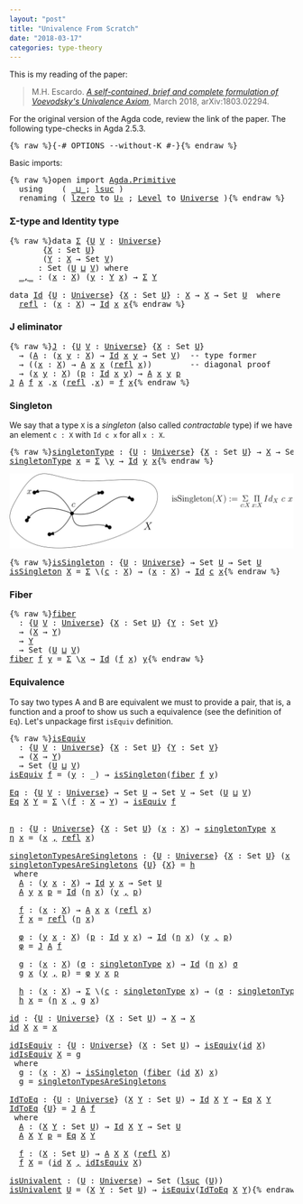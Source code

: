 ```yaml
---
layout: "post"
title: "Univalence From Scratch"
date: "2018-03-17"
categories: type-theory
---
```


This is my reading of the paper:

> M.H. Escardo. [*A self-contained, brief and complete formulation of Voevodsky's
Univalence Axiom*](https://arxiv.org/abs/1803.02294), March 2018, arXiv:1803.02294.

For the original version of the Agda code, review the link of the paper.
The following type-checks in Agda 2.5.3.

<pre class="Agda">{% raw %}<a id="430" class="Symbol">{-#</a> <a id="434" class="Keyword">OPTIONS</a> <a id="442" class="Option">--without-K</a> <a id="454" class="Symbol">#-}</a>{% endraw %}</pre>

Basic imports:

<pre class="Agda">{% raw %}<a id="499" class="Keyword">open</a> <a id="504" class="Keyword">import</a> <a id="511" href="Agda.Primitive.html" class="Module">Agda.Primitive</a>
  <a id="528" class="Keyword">using</a>    <a id="537" class="Symbol">(</a> <a id="539" href="Agda.Primitive.html#_%E2%8A%94_" class="Primitive Operator">_⊔_</a><a id="542" class="Symbol">;</a> <a id="544" href="Agda.Primitive.html#lsuc" class="Primitive">lsuc</a> <a id="549" class="Symbol">)</a>
  <a id="553" class="Keyword">renaming</a> <a id="562" class="Symbol">(</a> <a id="564" href="Agda.Primitive.html#lzero" class="Primitive">lzero</a> <a id="570" class="Symbol">to</a> <a id="573" href="Agda.Primitive.html#lzero" class="Primitive">U₀</a> <a id="576" class="Symbol">;</a> <a id="578" href="Agda.Primitive.html#Level" class="Postulate">Level</a> <a id="584" class="Symbol">to</a> <a id="587" href="Agda.Primitive.html#Level" class="Postulate">Universe</a> <a id="596" class="Symbol">)</a>{% endraw %}</pre>

### Σ-type and Identity type

<pre class="Agda">{% raw %}<a id="653" class="Keyword">data</a> <a id="Σ" href="{% endraw %}{% link _posts/2018-03-17-univalence-from-scratch.md %}{% raw %}#%CE%A3" class="Datatype">Σ</a> <a id="660" class="Symbol">{</a><a id="661" href="{% endraw %}{% link _posts/2018-03-17-univalence-from-scratch.md %}{% raw %}#661" class="Bound">U</a> <a id="663" href="{% endraw %}{% link _posts/2018-03-17-univalence-from-scratch.md %}{% raw %}#663" class="Bound">V</a> <a id="665" class="Symbol">:</a> <a id="667" href="Agda.Primitive.html#Universe" class="Postulate">Universe</a><a id="675" class="Symbol">}</a>
       <a id="684" class="Symbol">{</a><a id="685" href="{% endraw %}{% link _posts/2018-03-17-univalence-from-scratch.md %}{% raw %}#685" class="Bound">X</a> <a id="687" class="Symbol">:</a> <a id="689" class="PrimitiveType">Set</a> <a id="693" href="{% endraw %}{% link _posts/2018-03-17-univalence-from-scratch.md %}{% raw %}#661" class="Bound">U</a><a id="694" class="Symbol">}</a>
       <a id="703" class="Symbol">(</a><a id="704" href="{% endraw %}{% link _posts/2018-03-17-univalence-from-scratch.md %}{% raw %}#704" class="Bound">Y</a> <a id="706" class="Symbol">:</a> <a id="708" href="{% endraw %}{% link _posts/2018-03-17-univalence-from-scratch.md %}{% raw %}#685" class="Bound">X</a> <a id="710" class="Symbol">→</a> <a id="712" class="PrimitiveType">Set</a> <a id="716" href="{% endraw %}{% link _posts/2018-03-17-univalence-from-scratch.md %}{% raw %}#663" class="Bound">V</a><a id="717" class="Symbol">)</a>
      <a id="725" class="Symbol">:</a> <a id="727" class="PrimitiveType">Set</a> <a id="731" class="Symbol">(</a><a id="732" href="{% endraw %}{% link _posts/2018-03-17-univalence-from-scratch.md %}{% raw %}#661" class="Bound">U</a> <a id="734" href="Agda.Primitive.html#_%E2%8A%94_" class="Primitive Operator">⊔</a> <a id="736" href="{% endraw %}{% link _posts/2018-03-17-univalence-from-scratch.md %}{% raw %}#663" class="Bound">V</a><a id="737" class="Symbol">)</a> <a id="739" class="Keyword">where</a>
  <a id="Σ._,_" href="{% endraw %}{% link _posts/2018-03-17-univalence-from-scratch.md %}{% raw %}#%CE%A3._%2C_" class="InductiveConstructor Operator">_,_</a> <a id="751" class="Symbol">:</a> <a id="753" class="Symbol">(</a><a id="754" href="{% endraw %}{% link _posts/2018-03-17-univalence-from-scratch.md %}{% raw %}#754" class="Bound">x</a> <a id="756" class="Symbol">:</a> <a id="758" href="{% endraw %}{% link _posts/2018-03-17-univalence-from-scratch.md %}{% raw %}#685" class="Bound">X</a><a id="759" class="Symbol">)</a> <a id="761" class="Symbol">(</a><a id="762" href="{% endraw %}{% link _posts/2018-03-17-univalence-from-scratch.md %}{% raw %}#762" class="Bound">y</a> <a id="764" class="Symbol">:</a> <a id="766" href="{% endraw %}{% link _posts/2018-03-17-univalence-from-scratch.md %}{% raw %}#704" class="Bound">Y</a> <a id="768" href="{% endraw %}{% link _posts/2018-03-17-univalence-from-scratch.md %}{% raw %}#754" class="Bound">x</a><a id="769" class="Symbol">)</a> <a id="771" class="Symbol">→</a> <a id="773" href="{% endraw %}{% link _posts/2018-03-17-univalence-from-scratch.md %}{% raw %}#%CE%A3" class="Datatype">Σ</a> <a id="775" href="{% endraw %}{% link _posts/2018-03-17-univalence-from-scratch.md %}{% raw %}#704" class="Bound">Y</a>

<a id="778" class="Keyword">data</a> <a id="Id" href="{% endraw %}{% link _posts/2018-03-17-univalence-from-scratch.md %}{% raw %}#Id" class="Datatype">Id</a> <a id="786" class="Symbol">{</a><a id="787" href="{% endraw %}{% link _posts/2018-03-17-univalence-from-scratch.md %}{% raw %}#787" class="Bound">U</a> <a id="789" class="Symbol">:</a> <a id="791" href="Agda.Primitive.html#Universe" class="Postulate">Universe</a><a id="799" class="Symbol">}</a> <a id="801" class="Symbol">{</a><a id="802" href="{% endraw %}{% link _posts/2018-03-17-univalence-from-scratch.md %}{% raw %}#802" class="Bound">X</a> <a id="804" class="Symbol">:</a> <a id="806" class="PrimitiveType">Set</a> <a id="810" href="{% endraw %}{% link _posts/2018-03-17-univalence-from-scratch.md %}{% raw %}#787" class="Bound">U</a><a id="811" class="Symbol">}</a> <a id="813" class="Symbol">:</a> <a id="815" href="{% endraw %}{% link _posts/2018-03-17-univalence-from-scratch.md %}{% raw %}#802" class="Bound">X</a> <a id="817" class="Symbol">→</a> <a id="819" href="{% endraw %}{% link _posts/2018-03-17-univalence-from-scratch.md %}{% raw %}#802" class="Bound">X</a> <a id="821" class="Symbol">→</a> <a id="823" class="PrimitiveType">Set</a> <a id="827" href="{% endraw %}{% link _posts/2018-03-17-univalence-from-scratch.md %}{% raw %}#787" class="Bound">U</a>  <a id="830" class="Keyword">where</a>
  <a id="Id.refl" href="{% endraw %}{% link _posts/2018-03-17-univalence-from-scratch.md %}{% raw %}#Id.refl" class="InductiveConstructor">refl</a> <a id="843" class="Symbol">:</a> <a id="845" class="Symbol">(</a><a id="846" href="{% endraw %}{% link _posts/2018-03-17-univalence-from-scratch.md %}{% raw %}#846" class="Bound">x</a> <a id="848" class="Symbol">:</a> <a id="850" href="{% endraw %}{% link _posts/2018-03-17-univalence-from-scratch.md %}{% raw %}#802" class="Bound">X</a><a id="851" class="Symbol">)</a> <a id="853" class="Symbol">→</a> <a id="855" href="{% endraw %}{% link _posts/2018-03-17-univalence-from-scratch.md %}{% raw %}#Id" class="Datatype">Id</a> <a id="858" href="{% endraw %}{% link _posts/2018-03-17-univalence-from-scratch.md %}{% raw %}#846" class="Bound">x</a> <a id="860" href="{% endraw %}{% link _posts/2018-03-17-univalence-from-scratch.md %}{% raw %}#846" class="Bound">x</a>{% endraw %}</pre>

### J eliminator

<pre class="Agda">{% raw %}<a id="J" href="{% endraw %}{% link _posts/2018-03-17-univalence-from-scratch.md %}{% raw %}#J" class="Function">J</a> <a id="907" class="Symbol">:</a> <a id="909" class="Symbol">{</a><a id="910" href="{% endraw %}{% link _posts/2018-03-17-univalence-from-scratch.md %}{% raw %}#910" class="Bound">U</a> <a id="912" href="{% endraw %}{% link _posts/2018-03-17-univalence-from-scratch.md %}{% raw %}#912" class="Bound">V</a> <a id="914" class="Symbol">:</a> <a id="916" href="Agda.Primitive.html#Universe" class="Postulate">Universe</a><a id="924" class="Symbol">}</a> <a id="926" class="Symbol">{</a><a id="927" href="{% endraw %}{% link _posts/2018-03-17-univalence-from-scratch.md %}{% raw %}#927" class="Bound">X</a> <a id="929" class="Symbol">:</a> <a id="931" class="PrimitiveType">Set</a> <a id="935" href="{% endraw %}{% link _posts/2018-03-17-univalence-from-scratch.md %}{% raw %}#910" class="Bound">U</a><a id="936" class="Symbol">}</a>
  <a id="940" class="Symbol">→</a> <a id="942" class="Symbol">(</a><a id="943" href="{% endraw %}{% link _posts/2018-03-17-univalence-from-scratch.md %}{% raw %}#943" class="Bound">A</a> <a id="945" class="Symbol">:</a> <a id="947" class="Symbol">(</a><a id="948" href="{% endraw %}{% link _posts/2018-03-17-univalence-from-scratch.md %}{% raw %}#948" class="Bound">x</a> <a id="950" href="{% endraw %}{% link _posts/2018-03-17-univalence-from-scratch.md %}{% raw %}#950" class="Bound">y</a> <a id="952" class="Symbol">:</a> <a id="954" href="{% endraw %}{% link _posts/2018-03-17-univalence-from-scratch.md %}{% raw %}#927" class="Bound">X</a><a id="955" class="Symbol">)</a> <a id="957" class="Symbol">→</a> <a id="959" href="{% endraw %}{% link _posts/2018-03-17-univalence-from-scratch.md %}{% raw %}#Id" class="Datatype">Id</a> <a id="962" href="{% endraw %}{% link _posts/2018-03-17-univalence-from-scratch.md %}{% raw %}#948" class="Bound">x</a> <a id="964" href="{% endraw %}{% link _posts/2018-03-17-univalence-from-scratch.md %}{% raw %}#950" class="Bound">y</a> <a id="966" class="Symbol">→</a> <a id="968" class="PrimitiveType">Set</a> <a id="972" href="{% endraw %}{% link _posts/2018-03-17-univalence-from-scratch.md %}{% raw %}#912" class="Bound">V</a><a id="973" class="Symbol">)</a>  <a id="976" class="Comment">-- type former</a>
  <a id="993" class="Symbol">→</a> <a id="995" class="Symbol">((</a><a id="997" href="{% endraw %}{% link _posts/2018-03-17-univalence-from-scratch.md %}{% raw %}#997" class="Bound">x</a> <a id="999" class="Symbol">:</a> <a id="1001" href="{% endraw %}{% link _posts/2018-03-17-univalence-from-scratch.md %}{% raw %}#927" class="Bound">X</a><a id="1002" class="Symbol">)</a> <a id="1004" class="Symbol">→</a> <a id="1006" href="{% endraw %}{% link _posts/2018-03-17-univalence-from-scratch.md %}{% raw %}#943" class="Bound">A</a> <a id="1008" href="{% endraw %}{% link _posts/2018-03-17-univalence-from-scratch.md %}{% raw %}#997" class="Bound">x</a> <a id="1010" href="{% endraw %}{% link _posts/2018-03-17-univalence-from-scratch.md %}{% raw %}#997" class="Bound">x</a> <a id="1012" class="Symbol">(</a><a id="1013" href="{% endraw %}{% link _posts/2018-03-17-univalence-from-scratch.md %}{% raw %}#Id.refl" class="InductiveConstructor">refl</a> <a id="1018" href="{% endraw %}{% link _posts/2018-03-17-univalence-from-scratch.md %}{% raw %}#997" class="Bound">x</a><a id="1019" class="Symbol">))</a>        <a id="1029" class="Comment">-- diagonal proof</a>
  <a id="1049" class="Symbol">→</a> <a id="1051" class="Symbol">(</a><a id="1052" href="{% endraw %}{% link _posts/2018-03-17-univalence-from-scratch.md %}{% raw %}#1052" class="Bound">x</a> <a id="1054" href="{% endraw %}{% link _posts/2018-03-17-univalence-from-scratch.md %}{% raw %}#1054" class="Bound">y</a> <a id="1056" class="Symbol">:</a> <a id="1058" href="{% endraw %}{% link _posts/2018-03-17-univalence-from-scratch.md %}{% raw %}#927" class="Bound">X</a><a id="1059" class="Symbol">)</a> <a id="1061" class="Symbol">(</a><a id="1062" href="{% endraw %}{% link _posts/2018-03-17-univalence-from-scratch.md %}{% raw %}#1062" class="Bound">p</a> <a id="1064" class="Symbol">:</a> <a id="1066" href="{% endraw %}{% link _posts/2018-03-17-univalence-from-scratch.md %}{% raw %}#Id" class="Datatype">Id</a> <a id="1069" href="{% endraw %}{% link _posts/2018-03-17-univalence-from-scratch.md %}{% raw %}#1052" class="Bound">x</a> <a id="1071" href="{% endraw %}{% link _posts/2018-03-17-univalence-from-scratch.md %}{% raw %}#1054" class="Bound">y</a><a id="1072" class="Symbol">)</a> <a id="1074" class="Symbol">→</a> <a id="1076" href="{% endraw %}{% link _posts/2018-03-17-univalence-from-scratch.md %}{% raw %}#943" class="Bound">A</a> <a id="1078" href="{% endraw %}{% link _posts/2018-03-17-univalence-from-scratch.md %}{% raw %}#1052" class="Bound">x</a> <a id="1080" href="{% endraw %}{% link _posts/2018-03-17-univalence-from-scratch.md %}{% raw %}#1054" class="Bound">y</a> <a id="1082" href="{% endraw %}{% link _posts/2018-03-17-univalence-from-scratch.md %}{% raw %}#1062" class="Bound">p</a>
<a id="1084" href="{% endraw %}{% link _posts/2018-03-17-univalence-from-scratch.md %}{% raw %}#J" class="Function">J</a> <a id="1086" href="{% endraw %}{% link _posts/2018-03-17-univalence-from-scratch.md %}{% raw %}#1086" class="Bound">A</a> <a id="1088" href="{% endraw %}{% link _posts/2018-03-17-univalence-from-scratch.md %}{% raw %}#1088" class="Bound">f</a> <a id="1090" href="{% endraw %}{% link _posts/2018-03-17-univalence-from-scratch.md %}{% raw %}#1090" class="Bound">x</a> <a id="1092" class="DottedPattern Symbol">.</a><a id="1093" href="{% endraw %}{% link _posts/2018-03-17-univalence-from-scratch.md %}{% raw %}#1090" class="DottedPattern Bound">x</a> <a id="1095" class="Symbol">(</a><a id="1096" href="{% endraw %}{% link _posts/2018-03-17-univalence-from-scratch.md %}{% raw %}#Id.refl" class="InductiveConstructor">refl</a> <a id="1101" class="DottedPattern Symbol">.</a><a id="1102" href="{% endraw %}{% link _posts/2018-03-17-univalence-from-scratch.md %}{% raw %}#1090" class="DottedPattern Bound">x</a><a id="1103" class="Symbol">)</a> <a id="1105" class="Symbol">=</a> <a id="1107" href="{% endraw %}{% link _posts/2018-03-17-univalence-from-scratch.md %}{% raw %}#1088" class="Bound">f</a> <a id="1109" href="{% endraw %}{% link _posts/2018-03-17-univalence-from-scratch.md %}{% raw %}#1090" class="Bound">x</a>{% endraw %}</pre>

### Singleton

We say that a type `X` is a *singleton* (also called *contractable* type)
if we have an element `c : X` with `Id c x` for all `x : X`.

<pre class="Agda">{% raw %}<a id="singletonType" href="{% endraw %}{% link _posts/2018-03-17-univalence-from-scratch.md %}{% raw %}#singletonType" class="Function">singletonType</a> <a id="1301" class="Symbol">:</a> <a id="1303" class="Symbol">{</a><a id="1304" href="{% endraw %}{% link _posts/2018-03-17-univalence-from-scratch.md %}{% raw %}#1304" class="Bound">U</a> <a id="1306" class="Symbol">:</a> <a id="1308" href="Agda.Primitive.html#Universe" class="Postulate">Universe</a><a id="1316" class="Symbol">}</a> <a id="1318" class="Symbol">{</a><a id="1319" href="{% endraw %}{% link _posts/2018-03-17-univalence-from-scratch.md %}{% raw %}#1319" class="Bound">X</a> <a id="1321" class="Symbol">:</a> <a id="1323" class="PrimitiveType">Set</a> <a id="1327" href="{% endraw %}{% link _posts/2018-03-17-univalence-from-scratch.md %}{% raw %}#1304" class="Bound">U</a><a id="1328" class="Symbol">}</a> <a id="1330" class="Symbol">→</a> <a id="1332" href="{% endraw %}{% link _posts/2018-03-17-univalence-from-scratch.md %}{% raw %}#1319" class="Bound">X</a> <a id="1334" class="Symbol">→</a> <a id="1336" class="PrimitiveType">Set</a> <a id="1340" href="{% endraw %}{% link _posts/2018-03-17-univalence-from-scratch.md %}{% raw %}#1304" class="Bound">U</a>
<a id="1342" href="{% endraw %}{% link _posts/2018-03-17-univalence-from-scratch.md %}{% raw %}#singletonType" class="Function">singletonType</a> <a id="1356" href="{% endraw %}{% link _posts/2018-03-17-univalence-from-scratch.md %}{% raw %}#1356" class="Bound">x</a> <a id="1358" class="Symbol">=</a> <a id="1360" href="{% endraw %}{% link _posts/2018-03-17-univalence-from-scratch.md %}{% raw %}#%CE%A3" class="Datatype">Σ</a> <a id="1362" class="Symbol">\</a><a id="1363" href="{% endraw %}{% link _posts/2018-03-17-univalence-from-scratch.md %}{% raw %}#1363" class="Bound">y</a> <a id="1365" class="Symbol">→</a> <a id="1367" href="{% endraw %}{% link _posts/2018-03-17-univalence-from-scratch.md %}{% raw %}#Id" class="Datatype">Id</a> <a id="1370" href="{% endraw %}{% link _posts/2018-03-17-univalence-from-scratch.md %}{% raw %}#1363" class="Bound">y</a> <a id="1372" href="{% endraw %}{% link _posts/2018-03-17-univalence-from-scratch.md %}{% raw %}#1356" class="Bound">x</a>{% endraw %}</pre>

![path](/assets/images/issinglenton.png)

<pre class="Agda">{% raw %}<a id="isSingleton" href="{% endraw %}{% link _posts/2018-03-17-univalence-from-scratch.md %}{% raw %}#isSingleton" class="Function">isSingleton</a> <a id="1453" class="Symbol">:</a> <a id="1455" class="Symbol">{</a><a id="1456" href="{% endraw %}{% link _posts/2018-03-17-univalence-from-scratch.md %}{% raw %}#1456" class="Bound">U</a> <a id="1458" class="Symbol">:</a> <a id="1460" href="Agda.Primitive.html#Universe" class="Postulate">Universe</a><a id="1468" class="Symbol">}</a> <a id="1470" class="Symbol">→</a> <a id="1472" class="PrimitiveType">Set</a> <a id="1476" href="{% endraw %}{% link _posts/2018-03-17-univalence-from-scratch.md %}{% raw %}#1456" class="Bound">U</a> <a id="1478" class="Symbol">→</a> <a id="1480" class="PrimitiveType">Set</a> <a id="1484" href="{% endraw %}{% link _posts/2018-03-17-univalence-from-scratch.md %}{% raw %}#1456" class="Bound">U</a>
<a id="1486" href="{% endraw %}{% link _posts/2018-03-17-univalence-from-scratch.md %}{% raw %}#isSingleton" class="Function">isSingleton</a> <a id="1498" href="{% endraw %}{% link _posts/2018-03-17-univalence-from-scratch.md %}{% raw %}#1498" class="Bound">X</a> <a id="1500" class="Symbol">=</a> <a id="1502" href="{% endraw %}{% link _posts/2018-03-17-univalence-from-scratch.md %}{% raw %}#%CE%A3" class="Datatype">Σ</a> <a id="1504" class="Symbol">\(</a><a id="1506" href="{% endraw %}{% link _posts/2018-03-17-univalence-from-scratch.md %}{% raw %}#1506" class="Bound">c</a> <a id="1508" class="Symbol">:</a> <a id="1510" href="{% endraw %}{% link _posts/2018-03-17-univalence-from-scratch.md %}{% raw %}#1498" class="Bound">X</a><a id="1511" class="Symbol">)</a> <a id="1513" class="Symbol">→</a> <a id="1515" class="Symbol">(</a><a id="1516" href="{% endraw %}{% link _posts/2018-03-17-univalence-from-scratch.md %}{% raw %}#1516" class="Bound">x</a> <a id="1518" class="Symbol">:</a> <a id="1520" href="{% endraw %}{% link _posts/2018-03-17-univalence-from-scratch.md %}{% raw %}#1498" class="Bound">X</a><a id="1521" class="Symbol">)</a> <a id="1523" class="Symbol">→</a> <a id="1525" href="{% endraw %}{% link _posts/2018-03-17-univalence-from-scratch.md %}{% raw %}#Id" class="Datatype">Id</a> <a id="1528" href="{% endraw %}{% link _posts/2018-03-17-univalence-from-scratch.md %}{% raw %}#1506" class="Bound">c</a> <a id="1530" href="{% endraw %}{% link _posts/2018-03-17-univalence-from-scratch.md %}{% raw %}#1516" class="Bound">x</a>{% endraw %}</pre>

### Fiber

<pre class="Agda">{% raw %}<a id="fiber" href="{% endraw %}{% link _posts/2018-03-17-univalence-from-scratch.md %}{% raw %}#fiber" class="Function">fiber</a>
  <a id="1576" class="Symbol">:</a> <a id="1578" class="Symbol">{</a><a id="1579" href="{% endraw %}{% link _posts/2018-03-17-univalence-from-scratch.md %}{% raw %}#1579" class="Bound">U</a> <a id="1581" href="{% endraw %}{% link _posts/2018-03-17-univalence-from-scratch.md %}{% raw %}#1581" class="Bound">V</a> <a id="1583" class="Symbol">:</a> <a id="1585" href="Agda.Primitive.html#Universe" class="Postulate">Universe</a><a id="1593" class="Symbol">}</a> <a id="1595" class="Symbol">{</a><a id="1596" href="{% endraw %}{% link _posts/2018-03-17-univalence-from-scratch.md %}{% raw %}#1596" class="Bound">X</a> <a id="1598" class="Symbol">:</a> <a id="1600" class="PrimitiveType">Set</a> <a id="1604" href="{% endraw %}{% link _posts/2018-03-17-univalence-from-scratch.md %}{% raw %}#1579" class="Bound">U</a><a id="1605" class="Symbol">}</a> <a id="1607" class="Symbol">{</a><a id="1608" href="{% endraw %}{% link _posts/2018-03-17-univalence-from-scratch.md %}{% raw %}#1608" class="Bound">Y</a> <a id="1610" class="Symbol">:</a> <a id="1612" class="PrimitiveType">Set</a> <a id="1616" href="{% endraw %}{% link _posts/2018-03-17-univalence-from-scratch.md %}{% raw %}#1581" class="Bound">V</a><a id="1617" class="Symbol">}</a>
  <a id="1621" class="Symbol">→</a> <a id="1623" class="Symbol">(</a><a id="1624" href="{% endraw %}{% link _posts/2018-03-17-univalence-from-scratch.md %}{% raw %}#1596" class="Bound">X</a> <a id="1626" class="Symbol">→</a> <a id="1628" href="{% endraw %}{% link _posts/2018-03-17-univalence-from-scratch.md %}{% raw %}#1608" class="Bound">Y</a><a id="1629" class="Symbol">)</a>
  <a id="1633" class="Symbol">→</a> <a id="1635" href="{% endraw %}{% link _posts/2018-03-17-univalence-from-scratch.md %}{% raw %}#1608" class="Bound">Y</a>
  <a id="1639" class="Symbol">→</a> <a id="1641" class="PrimitiveType">Set</a> <a id="1645" class="Symbol">(</a><a id="1646" href="{% endraw %}{% link _posts/2018-03-17-univalence-from-scratch.md %}{% raw %}#1579" class="Bound">U</a> <a id="1648" href="Agda.Primitive.html#_%E2%8A%94_" class="Primitive Operator">⊔</a> <a id="1650" href="{% endraw %}{% link _posts/2018-03-17-univalence-from-scratch.md %}{% raw %}#1581" class="Bound">V</a><a id="1651" class="Symbol">)</a>
<a id="1653" href="{% endraw %}{% link _posts/2018-03-17-univalence-from-scratch.md %}{% raw %}#fiber" class="Function">fiber</a> <a id="1659" href="{% endraw %}{% link _posts/2018-03-17-univalence-from-scratch.md %}{% raw %}#1659" class="Bound">f</a> <a id="1661" href="{% endraw %}{% link _posts/2018-03-17-univalence-from-scratch.md %}{% raw %}#1661" class="Bound">y</a> <a id="1663" class="Symbol">=</a> <a id="1665" href="{% endraw %}{% link _posts/2018-03-17-univalence-from-scratch.md %}{% raw %}#%CE%A3" class="Datatype">Σ</a> <a id="1667" class="Symbol">\</a><a id="1668" href="{% endraw %}{% link _posts/2018-03-17-univalence-from-scratch.md %}{% raw %}#1668" class="Bound">x</a> <a id="1670" class="Symbol">→</a> <a id="1672" href="{% endraw %}{% link _posts/2018-03-17-univalence-from-scratch.md %}{% raw %}#Id" class="Datatype">Id</a> <a id="1675" class="Symbol">(</a><a id="1676" href="{% endraw %}{% link _posts/2018-03-17-univalence-from-scratch.md %}{% raw %}#1659" class="Bound">f</a> <a id="1678" href="{% endraw %}{% link _posts/2018-03-17-univalence-from-scratch.md %}{% raw %}#1668" class="Bound">x</a><a id="1679" class="Symbol">)</a> <a id="1681" href="{% endraw %}{% link _posts/2018-03-17-univalence-from-scratch.md %}{% raw %}#1661" class="Bound">y</a>{% endraw %}</pre>

### Equivalence

To say two types A and B are equivalent we must to provide
a pair, that is, a function and a proof to show us
such a equivalence (see the definition of `Eq`).
Let's unpackage first `isEquiv` definition.

<pre class="Agda">{% raw %}<a id="isEquiv" href="{% endraw %}{% link _posts/2018-03-17-univalence-from-scratch.md %}{% raw %}#isEquiv" class="Function">isEquiv</a>
  <a id="1939" class="Symbol">:</a> <a id="1941" class="Symbol">{</a><a id="1942" href="{% endraw %}{% link _posts/2018-03-17-univalence-from-scratch.md %}{% raw %}#1942" class="Bound">U</a> <a id="1944" href="{% endraw %}{% link _posts/2018-03-17-univalence-from-scratch.md %}{% raw %}#1944" class="Bound">V</a> <a id="1946" class="Symbol">:</a> <a id="1948" href="Agda.Primitive.html#Universe" class="Postulate">Universe</a><a id="1956" class="Symbol">}</a> <a id="1958" class="Symbol">{</a><a id="1959" href="{% endraw %}{% link _posts/2018-03-17-univalence-from-scratch.md %}{% raw %}#1959" class="Bound">X</a> <a id="1961" class="Symbol">:</a> <a id="1963" class="PrimitiveType">Set</a> <a id="1967" href="{% endraw %}{% link _posts/2018-03-17-univalence-from-scratch.md %}{% raw %}#1942" class="Bound">U</a><a id="1968" class="Symbol">}</a> <a id="1970" class="Symbol">{</a><a id="1971" href="{% endraw %}{% link _posts/2018-03-17-univalence-from-scratch.md %}{% raw %}#1971" class="Bound">Y</a> <a id="1973" class="Symbol">:</a> <a id="1975" class="PrimitiveType">Set</a> <a id="1979" href="{% endraw %}{% link _posts/2018-03-17-univalence-from-scratch.md %}{% raw %}#1944" class="Bound">V</a><a id="1980" class="Symbol">}</a>
  <a id="1984" class="Symbol">→</a> <a id="1986" class="Symbol">(</a><a id="1987" href="{% endraw %}{% link _posts/2018-03-17-univalence-from-scratch.md %}{% raw %}#1959" class="Bound">X</a> <a id="1989" class="Symbol">→</a> <a id="1991" href="{% endraw %}{% link _posts/2018-03-17-univalence-from-scratch.md %}{% raw %}#1971" class="Bound">Y</a><a id="1992" class="Symbol">)</a>
  <a id="1996" class="Symbol">→</a> <a id="1998" class="PrimitiveType">Set</a> <a id="2002" class="Symbol">(</a><a id="2003" href="{% endraw %}{% link _posts/2018-03-17-univalence-from-scratch.md %}{% raw %}#1942" class="Bound">U</a> <a id="2005" href="Agda.Primitive.html#_%E2%8A%94_" class="Primitive Operator">⊔</a> <a id="2007" href="{% endraw %}{% link _posts/2018-03-17-univalence-from-scratch.md %}{% raw %}#1944" class="Bound">V</a><a id="2008" class="Symbol">)</a>
<a id="2010" href="{% endraw %}{% link _posts/2018-03-17-univalence-from-scratch.md %}{% raw %}#isEquiv" class="Function">isEquiv</a> <a id="2018" href="{% endraw %}{% link _posts/2018-03-17-univalence-from-scratch.md %}{% raw %}#2018" class="Bound">f</a> <a id="2020" class="Symbol">=</a> <a id="2022" class="Symbol">(</a><a id="2023" href="{% endraw %}{% link _posts/2018-03-17-univalence-from-scratch.md %}{% raw %}#2023" class="Bound">y</a> <a id="2025" class="Symbol">:</a> <a id="2027" class="Symbol">_)</a> <a id="2030" class="Symbol">→</a> <a id="2032" href="{% endraw %}{% link _posts/2018-03-17-univalence-from-scratch.md %}{% raw %}#isSingleton" class="Function">isSingleton</a><a id="2043" class="Symbol">(</a><a id="2044" href="{% endraw %}{% link _posts/2018-03-17-univalence-from-scratch.md %}{% raw %}#fiber" class="Function">fiber</a> <a id="2050" href="{% endraw %}{% link _posts/2018-03-17-univalence-from-scratch.md %}{% raw %}#2018" class="Bound">f</a> <a id="2052" href="{% endraw %}{% link _posts/2018-03-17-univalence-from-scratch.md %}{% raw %}#2023" class="Bound">y</a><a id="2053" class="Symbol">)</a>

<a id="Eq" href="{% endraw %}{% link _posts/2018-03-17-univalence-from-scratch.md %}{% raw %}#Eq" class="Function">Eq</a> <a id="2059" class="Symbol">:</a> <a id="2061" class="Symbol">{</a><a id="2062" href="{% endraw %}{% link _posts/2018-03-17-univalence-from-scratch.md %}{% raw %}#2062" class="Bound">U</a> <a id="2064" href="{% endraw %}{% link _posts/2018-03-17-univalence-from-scratch.md %}{% raw %}#2064" class="Bound">V</a> <a id="2066" class="Symbol">:</a> <a id="2068" href="Agda.Primitive.html#Universe" class="Postulate">Universe</a><a id="2076" class="Symbol">}</a> <a id="2078" class="Symbol">→</a> <a id="2080" class="PrimitiveType">Set</a> <a id="2084" href="{% endraw %}{% link _posts/2018-03-17-univalence-from-scratch.md %}{% raw %}#2062" class="Bound">U</a> <a id="2086" class="Symbol">→</a> <a id="2088" class="PrimitiveType">Set</a> <a id="2092" href="{% endraw %}{% link _posts/2018-03-17-univalence-from-scratch.md %}{% raw %}#2064" class="Bound">V</a> <a id="2094" class="Symbol">→</a> <a id="2096" class="PrimitiveType">Set</a> <a id="2100" class="Symbol">(</a><a id="2101" href="{% endraw %}{% link _posts/2018-03-17-univalence-from-scratch.md %}{% raw %}#2062" class="Bound">U</a> <a id="2103" href="Agda.Primitive.html#_%E2%8A%94_" class="Primitive Operator">⊔</a> <a id="2105" href="{% endraw %}{% link _posts/2018-03-17-univalence-from-scratch.md %}{% raw %}#2064" class="Bound">V</a><a id="2106" class="Symbol">)</a>
<a id="2108" href="{% endraw %}{% link _posts/2018-03-17-univalence-from-scratch.md %}{% raw %}#Eq" class="Function">Eq</a> <a id="2111" href="{% endraw %}{% link _posts/2018-03-17-univalence-from-scratch.md %}{% raw %}#2111" class="Bound">X</a> <a id="2113" href="{% endraw %}{% link _posts/2018-03-17-univalence-from-scratch.md %}{% raw %}#2113" class="Bound">Y</a> <a id="2115" class="Symbol">=</a> <a id="2117" href="{% endraw %}{% link _posts/2018-03-17-univalence-from-scratch.md %}{% raw %}#%CE%A3" class="Datatype">Σ</a> <a id="2119" class="Symbol">\(</a><a id="2121" href="{% endraw %}{% link _posts/2018-03-17-univalence-from-scratch.md %}{% raw %}#2121" class="Bound">f</a> <a id="2123" class="Symbol">:</a> <a id="2125" href="{% endraw %}{% link _posts/2018-03-17-univalence-from-scratch.md %}{% raw %}#2111" class="Bound">X</a> <a id="2127" class="Symbol">→</a> <a id="2129" href="{% endraw %}{% link _posts/2018-03-17-univalence-from-scratch.md %}{% raw %}#2113" class="Bound">Y</a><a id="2130" class="Symbol">)</a> <a id="2132" class="Symbol">→</a> <a id="2134" href="{% endraw %}{% link _posts/2018-03-17-univalence-from-scratch.md %}{% raw %}#isEquiv" class="Function">isEquiv</a> <a id="2142" href="{% endraw %}{% link _posts/2018-03-17-univalence-from-scratch.md %}{% raw %}#2121" class="Bound">f</a>


<a id="η" href="{% endraw %}{% link _posts/2018-03-17-univalence-from-scratch.md %}{% raw %}#%CE%B7" class="Function">η</a> <a id="2148" class="Symbol">:</a> <a id="2150" class="Symbol">{</a><a id="2151" href="{% endraw %}{% link _posts/2018-03-17-univalence-from-scratch.md %}{% raw %}#2151" class="Bound">U</a> <a id="2153" class="Symbol">:</a> <a id="2155" href="Agda.Primitive.html#Universe" class="Postulate">Universe</a><a id="2163" class="Symbol">}</a> <a id="2165" class="Symbol">{</a><a id="2166" href="{% endraw %}{% link _posts/2018-03-17-univalence-from-scratch.md %}{% raw %}#2166" class="Bound">X</a> <a id="2168" class="Symbol">:</a> <a id="2170" class="PrimitiveType">Set</a> <a id="2174" href="{% endraw %}{% link _posts/2018-03-17-univalence-from-scratch.md %}{% raw %}#2151" class="Bound">U</a><a id="2175" class="Symbol">}</a> <a id="2177" class="Symbol">(</a><a id="2178" href="{% endraw %}{% link _posts/2018-03-17-univalence-from-scratch.md %}{% raw %}#2178" class="Bound">x</a> <a id="2180" class="Symbol">:</a> <a id="2182" href="{% endraw %}{% link _posts/2018-03-17-univalence-from-scratch.md %}{% raw %}#2166" class="Bound">X</a><a id="2183" class="Symbol">)</a> <a id="2185" class="Symbol">→</a> <a id="2187" href="{% endraw %}{% link _posts/2018-03-17-univalence-from-scratch.md %}{% raw %}#singletonType" class="Function">singletonType</a> <a id="2201" href="{% endraw %}{% link _posts/2018-03-17-univalence-from-scratch.md %}{% raw %}#2178" class="Bound">x</a>
<a id="2203" href="{% endraw %}{% link _posts/2018-03-17-univalence-from-scratch.md %}{% raw %}#%CE%B7" class="Function">η</a> <a id="2205" href="{% endraw %}{% link _posts/2018-03-17-univalence-from-scratch.md %}{% raw %}#2205" class="Bound">x</a> <a id="2207" class="Symbol">=</a> <a id="2209" class="Symbol">(</a><a id="2210" href="{% endraw %}{% link _posts/2018-03-17-univalence-from-scratch.md %}{% raw %}#2205" class="Bound">x</a> <a id="2212" href="{% endraw %}{% link _posts/2018-03-17-univalence-from-scratch.md %}{% raw %}#%CE%A3._%2C_" class="InductiveConstructor Operator">,</a> <a id="2214" href="{% endraw %}{% link _posts/2018-03-17-univalence-from-scratch.md %}{% raw %}#Id.refl" class="InductiveConstructor">refl</a> <a id="2219" href="{% endraw %}{% link _posts/2018-03-17-univalence-from-scratch.md %}{% raw %}#2205" class="Bound">x</a><a id="2220" class="Symbol">)</a>

<a id="singletonTypesAreSingletons" href="{% endraw %}{% link _posts/2018-03-17-univalence-from-scratch.md %}{% raw %}#singletonTypesAreSingletons" class="Function">singletonTypesAreSingletons</a> <a id="2251" class="Symbol">:</a> <a id="2253" class="Symbol">{</a><a id="2254" href="{% endraw %}{% link _posts/2018-03-17-univalence-from-scratch.md %}{% raw %}#2254" class="Bound">U</a> <a id="2256" class="Symbol">:</a> <a id="2258" href="Agda.Primitive.html#Universe" class="Postulate">Universe</a><a id="2266" class="Symbol">}</a> <a id="2268" class="Symbol">{</a><a id="2269" href="{% endraw %}{% link _posts/2018-03-17-univalence-from-scratch.md %}{% raw %}#2269" class="Bound">X</a> <a id="2271" class="Symbol">:</a> <a id="2273" class="PrimitiveType">Set</a> <a id="2277" href="{% endraw %}{% link _posts/2018-03-17-univalence-from-scratch.md %}{% raw %}#2254" class="Bound">U</a><a id="2278" class="Symbol">}</a> <a id="2280" class="Symbol">(</a><a id="2281" href="{% endraw %}{% link _posts/2018-03-17-univalence-from-scratch.md %}{% raw %}#2281" class="Bound">x</a> <a id="2283" class="Symbol">:</a> <a id="2285" href="{% endraw %}{% link _posts/2018-03-17-univalence-from-scratch.md %}{% raw %}#2269" class="Bound">X</a><a id="2286" class="Symbol">)</a> <a id="2288" class="Symbol">→</a> <a id="2290" href="{% endraw %}{% link _posts/2018-03-17-univalence-from-scratch.md %}{% raw %}#isSingleton" class="Function">isSingleton</a><a id="2301" class="Symbol">(</a><a id="2302" href="{% endraw %}{% link _posts/2018-03-17-univalence-from-scratch.md %}{% raw %}#singletonType" class="Function">singletonType</a> <a id="2316" href="{% endraw %}{% link _posts/2018-03-17-univalence-from-scratch.md %}{% raw %}#2281" class="Bound">x</a><a id="2317" class="Symbol">)</a>
<a id="2319" href="{% endraw %}{% link _posts/2018-03-17-univalence-from-scratch.md %}{% raw %}#singletonTypesAreSingletons" class="Function">singletonTypesAreSingletons</a> <a id="2347" class="Symbol">{</a><a id="2348" href="{% endraw %}{% link _posts/2018-03-17-univalence-from-scratch.md %}{% raw %}#2348" class="Bound">U</a><a id="2349" class="Symbol">}</a> <a id="2351" class="Symbol">{</a><a id="2352" href="{% endraw %}{% link _posts/2018-03-17-univalence-from-scratch.md %}{% raw %}#2352" class="Bound">X</a><a id="2353" class="Symbol">}</a> <a id="2355" class="Symbol">=</a> <a id="2357" href="{% endraw %}{% link _posts/2018-03-17-univalence-from-scratch.md %}{% raw %}#2617" class="Function">h</a>
 <a id="2360" class="Keyword">where</a>
  <a id="2368" href="{% endraw %}{% link _posts/2018-03-17-univalence-from-scratch.md %}{% raw %}#2368" class="Function">A</a> <a id="2370" class="Symbol">:</a> <a id="2372" class="Symbol">(</a><a id="2373" href="{% endraw %}{% link _posts/2018-03-17-univalence-from-scratch.md %}{% raw %}#2373" class="Bound">y</a> <a id="2375" href="{% endraw %}{% link _posts/2018-03-17-univalence-from-scratch.md %}{% raw %}#2375" class="Bound">x</a> <a id="2377" class="Symbol">:</a> <a id="2379" href="{% endraw %}{% link _posts/2018-03-17-univalence-from-scratch.md %}{% raw %}#2352" class="Bound">X</a><a id="2380" class="Symbol">)</a> <a id="2382" class="Symbol">→</a> <a id="2384" href="{% endraw %}{% link _posts/2018-03-17-univalence-from-scratch.md %}{% raw %}#Id" class="Datatype">Id</a> <a id="2387" href="{% endraw %}{% link _posts/2018-03-17-univalence-from-scratch.md %}{% raw %}#2373" class="Bound">y</a> <a id="2389" href="{% endraw %}{% link _posts/2018-03-17-univalence-from-scratch.md %}{% raw %}#2375" class="Bound">x</a> <a id="2391" class="Symbol">→</a> <a id="2393" class="PrimitiveType">Set</a> <a id="2397" href="{% endraw %}{% link _posts/2018-03-17-univalence-from-scratch.md %}{% raw %}#2348" class="Bound">U</a>
  <a id="2401" href="{% endraw %}{% link _posts/2018-03-17-univalence-from-scratch.md %}{% raw %}#2368" class="Function">A</a> <a id="2403" href="{% endraw %}{% link _posts/2018-03-17-univalence-from-scratch.md %}{% raw %}#2403" class="Bound">y</a> <a id="2405" href="{% endraw %}{% link _posts/2018-03-17-univalence-from-scratch.md %}{% raw %}#2405" class="Bound">x</a> <a id="2407" href="{% endraw %}{% link _posts/2018-03-17-univalence-from-scratch.md %}{% raw %}#2407" class="Bound">p</a> <a id="2409" class="Symbol">=</a> <a id="2411" href="{% endraw %}{% link _posts/2018-03-17-univalence-from-scratch.md %}{% raw %}#Id" class="Datatype">Id</a> <a id="2414" class="Symbol">(</a><a id="2415" href="{% endraw %}{% link _posts/2018-03-17-univalence-from-scratch.md %}{% raw %}#%CE%B7" class="Function">η</a> <a id="2417" href="{% endraw %}{% link _posts/2018-03-17-univalence-from-scratch.md %}{% raw %}#2405" class="Bound">x</a><a id="2418" class="Symbol">)</a> <a id="2420" class="Symbol">(</a><a id="2421" href="{% endraw %}{% link _posts/2018-03-17-univalence-from-scratch.md %}{% raw %}#2403" class="Bound">y</a> <a id="2423" href="{% endraw %}{% link _posts/2018-03-17-univalence-from-scratch.md %}{% raw %}#%CE%A3._%2C_" class="InductiveConstructor Operator">,</a> <a id="2425" href="{% endraw %}{% link _posts/2018-03-17-univalence-from-scratch.md %}{% raw %}#2407" class="Bound">p</a><a id="2426" class="Symbol">)</a>

  <a id="2431" href="{% endraw %}{% link _posts/2018-03-17-univalence-from-scratch.md %}{% raw %}#2431" class="Function">f</a> <a id="2433" class="Symbol">:</a> <a id="2435" class="Symbol">(</a><a id="2436" href="{% endraw %}{% link _posts/2018-03-17-univalence-from-scratch.md %}{% raw %}#2436" class="Bound">x</a> <a id="2438" class="Symbol">:</a> <a id="2440" href="{% endraw %}{% link _posts/2018-03-17-univalence-from-scratch.md %}{% raw %}#2352" class="Bound">X</a><a id="2441" class="Symbol">)</a> <a id="2443" class="Symbol">→</a> <a id="2445" href="{% endraw %}{% link _posts/2018-03-17-univalence-from-scratch.md %}{% raw %}#2368" class="Function">A</a> <a id="2447" href="{% endraw %}{% link _posts/2018-03-17-univalence-from-scratch.md %}{% raw %}#2436" class="Bound">x</a> <a id="2449" href="{% endraw %}{% link _posts/2018-03-17-univalence-from-scratch.md %}{% raw %}#2436" class="Bound">x</a> <a id="2451" class="Symbol">(</a><a id="2452" href="{% endraw %}{% link _posts/2018-03-17-univalence-from-scratch.md %}{% raw %}#Id.refl" class="InductiveConstructor">refl</a> <a id="2457" href="{% endraw %}{% link _posts/2018-03-17-univalence-from-scratch.md %}{% raw %}#2436" class="Bound">x</a><a id="2458" class="Symbol">)</a>
  <a id="2462" href="{% endraw %}{% link _posts/2018-03-17-univalence-from-scratch.md %}{% raw %}#2431" class="Function">f</a> <a id="2464" href="{% endraw %}{% link _posts/2018-03-17-univalence-from-scratch.md %}{% raw %}#2464" class="Bound">x</a> <a id="2466" class="Symbol">=</a> <a id="2468" href="{% endraw %}{% link _posts/2018-03-17-univalence-from-scratch.md %}{% raw %}#Id.refl" class="InductiveConstructor">refl</a> <a id="2473" class="Symbol">(</a><a id="2474" href="{% endraw %}{% link _posts/2018-03-17-univalence-from-scratch.md %}{% raw %}#%CE%B7" class="Function">η</a> <a id="2476" href="{% endraw %}{% link _posts/2018-03-17-univalence-from-scratch.md %}{% raw %}#2464" class="Bound">x</a><a id="2477" class="Symbol">)</a>

  <a id="2482" href="{% endraw %}{% link _posts/2018-03-17-univalence-from-scratch.md %}{% raw %}#2482" class="Function">φ</a> <a id="2484" class="Symbol">:</a> <a id="2486" class="Symbol">(</a><a id="2487" href="{% endraw %}{% link _posts/2018-03-17-univalence-from-scratch.md %}{% raw %}#2487" class="Bound">y</a> <a id="2489" href="{% endraw %}{% link _posts/2018-03-17-univalence-from-scratch.md %}{% raw %}#2489" class="Bound">x</a> <a id="2491" class="Symbol">:</a> <a id="2493" href="{% endraw %}{% link _posts/2018-03-17-univalence-from-scratch.md %}{% raw %}#2352" class="Bound">X</a><a id="2494" class="Symbol">)</a> <a id="2496" class="Symbol">(</a><a id="2497" href="{% endraw %}{% link _posts/2018-03-17-univalence-from-scratch.md %}{% raw %}#2497" class="Bound">p</a> <a id="2499" class="Symbol">:</a> <a id="2501" href="{% endraw %}{% link _posts/2018-03-17-univalence-from-scratch.md %}{% raw %}#Id" class="Datatype">Id</a> <a id="2504" href="{% endraw %}{% link _posts/2018-03-17-univalence-from-scratch.md %}{% raw %}#2487" class="Bound">y</a> <a id="2506" href="{% endraw %}{% link _posts/2018-03-17-univalence-from-scratch.md %}{% raw %}#2489" class="Bound">x</a><a id="2507" class="Symbol">)</a> <a id="2509" class="Symbol">→</a> <a id="2511" href="{% endraw %}{% link _posts/2018-03-17-univalence-from-scratch.md %}{% raw %}#Id" class="Datatype">Id</a> <a id="2514" class="Symbol">(</a><a id="2515" href="{% endraw %}{% link _posts/2018-03-17-univalence-from-scratch.md %}{% raw %}#%CE%B7" class="Function">η</a> <a id="2517" href="{% endraw %}{% link _posts/2018-03-17-univalence-from-scratch.md %}{% raw %}#2489" class="Bound">x</a><a id="2518" class="Symbol">)</a> <a id="2520" class="Symbol">(</a><a id="2521" href="{% endraw %}{% link _posts/2018-03-17-univalence-from-scratch.md %}{% raw %}#2487" class="Bound">y</a> <a id="2523" href="{% endraw %}{% link _posts/2018-03-17-univalence-from-scratch.md %}{% raw %}#%CE%A3._%2C_" class="InductiveConstructor Operator">,</a> <a id="2525" href="{% endraw %}{% link _posts/2018-03-17-univalence-from-scratch.md %}{% raw %}#2497" class="Bound">p</a><a id="2526" class="Symbol">)</a>
  <a id="2530" href="{% endraw %}{% link _posts/2018-03-17-univalence-from-scratch.md %}{% raw %}#2482" class="Function">φ</a> <a id="2532" class="Symbol">=</a> <a id="2534" href="{% endraw %}{% link _posts/2018-03-17-univalence-from-scratch.md %}{% raw %}#J" class="Function">J</a> <a id="2536" href="{% endraw %}{% link _posts/2018-03-17-univalence-from-scratch.md %}{% raw %}#2368" class="Function">A</a> <a id="2538" href="{% endraw %}{% link _posts/2018-03-17-univalence-from-scratch.md %}{% raw %}#2431" class="Function">f</a>

  <a id="2543" href="{% endraw %}{% link _posts/2018-03-17-univalence-from-scratch.md %}{% raw %}#2543" class="Function">g</a> <a id="2545" class="Symbol">:</a> <a id="2547" class="Symbol">(</a><a id="2548" href="{% endraw %}{% link _posts/2018-03-17-univalence-from-scratch.md %}{% raw %}#2548" class="Bound">x</a> <a id="2550" class="Symbol">:</a> <a id="2552" href="{% endraw %}{% link _posts/2018-03-17-univalence-from-scratch.md %}{% raw %}#2352" class="Bound">X</a><a id="2553" class="Symbol">)</a> <a id="2555" class="Symbol">(</a><a id="2556" href="{% endraw %}{% link _posts/2018-03-17-univalence-from-scratch.md %}{% raw %}#2556" class="Bound">σ</a> <a id="2558" class="Symbol">:</a> <a id="2560" href="{% endraw %}{% link _posts/2018-03-17-univalence-from-scratch.md %}{% raw %}#singletonType" class="Function">singletonType</a> <a id="2574" href="{% endraw %}{% link _posts/2018-03-17-univalence-from-scratch.md %}{% raw %}#2548" class="Bound">x</a><a id="2575" class="Symbol">)</a> <a id="2577" class="Symbol">→</a> <a id="2579" href="{% endraw %}{% link _posts/2018-03-17-univalence-from-scratch.md %}{% raw %}#Id" class="Datatype">Id</a> <a id="2582" class="Symbol">(</a><a id="2583" href="{% endraw %}{% link _posts/2018-03-17-univalence-from-scratch.md %}{% raw %}#%CE%B7" class="Function">η</a> <a id="2585" href="{% endraw %}{% link _posts/2018-03-17-univalence-from-scratch.md %}{% raw %}#2548" class="Bound">x</a><a id="2586" class="Symbol">)</a> <a id="2588" href="{% endraw %}{% link _posts/2018-03-17-univalence-from-scratch.md %}{% raw %}#2556" class="Bound">σ</a>
  <a id="2592" href="{% endraw %}{% link _posts/2018-03-17-univalence-from-scratch.md %}{% raw %}#2543" class="Function">g</a> <a id="2594" href="{% endraw %}{% link _posts/2018-03-17-univalence-from-scratch.md %}{% raw %}#2594" class="Bound">x</a> <a id="2596" class="Symbol">(</a><a id="2597" href="{% endraw %}{% link _posts/2018-03-17-univalence-from-scratch.md %}{% raw %}#2597" class="Bound">y</a> <a id="2599" href="{% endraw %}{% link _posts/2018-03-17-univalence-from-scratch.md %}{% raw %}#%CE%A3._%2C_" class="InductiveConstructor Operator">,</a> <a id="2601" href="{% endraw %}{% link _posts/2018-03-17-univalence-from-scratch.md %}{% raw %}#2601" class="Bound">p</a><a id="2602" class="Symbol">)</a> <a id="2604" class="Symbol">=</a> <a id="2606" href="{% endraw %}{% link _posts/2018-03-17-univalence-from-scratch.md %}{% raw %}#2482" class="Function">φ</a> <a id="2608" href="{% endraw %}{% link _posts/2018-03-17-univalence-from-scratch.md %}{% raw %}#2597" class="Bound">y</a> <a id="2610" href="{% endraw %}{% link _posts/2018-03-17-univalence-from-scratch.md %}{% raw %}#2594" class="Bound">x</a> <a id="2612" href="{% endraw %}{% link _posts/2018-03-17-univalence-from-scratch.md %}{% raw %}#2601" class="Bound">p</a>

  <a id="2617" href="{% endraw %}{% link _posts/2018-03-17-univalence-from-scratch.md %}{% raw %}#2617" class="Function">h</a> <a id="2619" class="Symbol">:</a> <a id="2621" class="Symbol">(</a><a id="2622" href="{% endraw %}{% link _posts/2018-03-17-univalence-from-scratch.md %}{% raw %}#2622" class="Bound">x</a> <a id="2624" class="Symbol">:</a> <a id="2626" href="{% endraw %}{% link _posts/2018-03-17-univalence-from-scratch.md %}{% raw %}#2352" class="Bound">X</a><a id="2627" class="Symbol">)</a> <a id="2629" class="Symbol">→</a> <a id="2631" href="{% endraw %}{% link _posts/2018-03-17-univalence-from-scratch.md %}{% raw %}#%CE%A3" class="Datatype">Σ</a> <a id="2633" class="Symbol">\(</a><a id="2635" href="{% endraw %}{% link _posts/2018-03-17-univalence-from-scratch.md %}{% raw %}#2635" class="Bound">c</a> <a id="2637" class="Symbol">:</a> <a id="2639" href="{% endraw %}{% link _posts/2018-03-17-univalence-from-scratch.md %}{% raw %}#singletonType" class="Function">singletonType</a> <a id="2653" href="{% endraw %}{% link _posts/2018-03-17-univalence-from-scratch.md %}{% raw %}#2622" class="Bound">x</a><a id="2654" class="Symbol">)</a> <a id="2656" class="Symbol">→</a> <a id="2658" class="Symbol">(</a><a id="2659" href="{% endraw %}{% link _posts/2018-03-17-univalence-from-scratch.md %}{% raw %}#2659" class="Bound">σ</a> <a id="2661" class="Symbol">:</a> <a id="2663" href="{% endraw %}{% link _posts/2018-03-17-univalence-from-scratch.md %}{% raw %}#singletonType" class="Function">singletonType</a> <a id="2677" href="{% endraw %}{% link _posts/2018-03-17-univalence-from-scratch.md %}{% raw %}#2622" class="Bound">x</a><a id="2678" class="Symbol">)</a> <a id="2680" class="Symbol">→</a> <a id="2682" href="{% endraw %}{% link _posts/2018-03-17-univalence-from-scratch.md %}{% raw %}#Id" class="Datatype">Id</a> <a id="2685" href="{% endraw %}{% link _posts/2018-03-17-univalence-from-scratch.md %}{% raw %}#2635" class="Bound">c</a> <a id="2687" href="{% endraw %}{% link _posts/2018-03-17-univalence-from-scratch.md %}{% raw %}#2659" class="Bound">σ</a>
  <a id="2691" href="{% endraw %}{% link _posts/2018-03-17-univalence-from-scratch.md %}{% raw %}#2617" class="Function">h</a> <a id="2693" href="{% endraw %}{% link _posts/2018-03-17-univalence-from-scratch.md %}{% raw %}#2693" class="Bound">x</a> <a id="2695" class="Symbol">=</a> <a id="2697" class="Symbol">(</a><a id="2698" href="{% endraw %}{% link _posts/2018-03-17-univalence-from-scratch.md %}{% raw %}#%CE%B7" class="Function">η</a> <a id="2700" href="{% endraw %}{% link _posts/2018-03-17-univalence-from-scratch.md %}{% raw %}#2693" class="Bound">x</a> <a id="2702" href="{% endraw %}{% link _posts/2018-03-17-univalence-from-scratch.md %}{% raw %}#%CE%A3._%2C_" class="InductiveConstructor Operator">,</a> <a id="2704" href="{% endraw %}{% link _posts/2018-03-17-univalence-from-scratch.md %}{% raw %}#2543" class="Function">g</a> <a id="2706" href="{% endraw %}{% link _posts/2018-03-17-univalence-from-scratch.md %}{% raw %}#2693" class="Bound">x</a><a id="2707" class="Symbol">)</a>

<a id="id" href="{% endraw %}{% link _posts/2018-03-17-univalence-from-scratch.md %}{% raw %}#id" class="Function">id</a> <a id="2713" class="Symbol">:</a> <a id="2715" class="Symbol">{</a><a id="2716" href="{% endraw %}{% link _posts/2018-03-17-univalence-from-scratch.md %}{% raw %}#2716" class="Bound">U</a> <a id="2718" class="Symbol">:</a> <a id="2720" href="Agda.Primitive.html#Universe" class="Postulate">Universe</a><a id="2728" class="Symbol">}</a> <a id="2730" class="Symbol">(</a><a id="2731" href="{% endraw %}{% link _posts/2018-03-17-univalence-from-scratch.md %}{% raw %}#2731" class="Bound">X</a> <a id="2733" class="Symbol">:</a> <a id="2735" class="PrimitiveType">Set</a> <a id="2739" href="{% endraw %}{% link _posts/2018-03-17-univalence-from-scratch.md %}{% raw %}#2716" class="Bound">U</a><a id="2740" class="Symbol">)</a> <a id="2742" class="Symbol">→</a> <a id="2744" href="{% endraw %}{% link _posts/2018-03-17-univalence-from-scratch.md %}{% raw %}#2731" class="Bound">X</a> <a id="2746" class="Symbol">→</a> <a id="2748" href="{% endraw %}{% link _posts/2018-03-17-univalence-from-scratch.md %}{% raw %}#2731" class="Bound">X</a>
<a id="2750" href="{% endraw %}{% link _posts/2018-03-17-univalence-from-scratch.md %}{% raw %}#id" class="Function">id</a> <a id="2753" href="{% endraw %}{% link _posts/2018-03-17-univalence-from-scratch.md %}{% raw %}#2753" class="Bound">X</a> <a id="2755" href="{% endraw %}{% link _posts/2018-03-17-univalence-from-scratch.md %}{% raw %}#2755" class="Bound">x</a> <a id="2757" class="Symbol">=</a> <a id="2759" href="{% endraw %}{% link _posts/2018-03-17-univalence-from-scratch.md %}{% raw %}#2755" class="Bound">x</a>

<a id="idIsEquiv" href="{% endraw %}{% link _posts/2018-03-17-univalence-from-scratch.md %}{% raw %}#idIsEquiv" class="Function">idIsEquiv</a> <a id="2772" class="Symbol">:</a> <a id="2774" class="Symbol">{</a><a id="2775" href="{% endraw %}{% link _posts/2018-03-17-univalence-from-scratch.md %}{% raw %}#2775" class="Bound">U</a> <a id="2777" class="Symbol">:</a> <a id="2779" href="Agda.Primitive.html#Universe" class="Postulate">Universe</a><a id="2787" class="Symbol">}</a> <a id="2789" class="Symbol">(</a><a id="2790" href="{% endraw %}{% link _posts/2018-03-17-univalence-from-scratch.md %}{% raw %}#2790" class="Bound">X</a> <a id="2792" class="Symbol">:</a> <a id="2794" class="PrimitiveType">Set</a> <a id="2798" href="{% endraw %}{% link _posts/2018-03-17-univalence-from-scratch.md %}{% raw %}#2775" class="Bound">U</a><a id="2799" class="Symbol">)</a> <a id="2801" class="Symbol">→</a> <a id="2803" href="{% endraw %}{% link _posts/2018-03-17-univalence-from-scratch.md %}{% raw %}#isEquiv" class="Function">isEquiv</a><a id="2810" class="Symbol">(</a><a id="2811" href="{% endraw %}{% link _posts/2018-03-17-univalence-from-scratch.md %}{% raw %}#id" class="Function">id</a> <a id="2814" href="{% endraw %}{% link _posts/2018-03-17-univalence-from-scratch.md %}{% raw %}#2790" class="Bound">X</a><a id="2815" class="Symbol">)</a>
<a id="2817" href="{% endraw %}{% link _posts/2018-03-17-univalence-from-scratch.md %}{% raw %}#idIsEquiv" class="Function">idIsEquiv</a> <a id="2827" href="{% endraw %}{% link _posts/2018-03-17-univalence-from-scratch.md %}{% raw %}#2827" class="Bound">X</a> <a id="2829" class="Symbol">=</a> <a id="2831" href="{% endraw %}{% link _posts/2018-03-17-univalence-from-scratch.md %}{% raw %}#2842" class="Function">g</a>
 <a id="2834" class="Keyword">where</a>
  <a id="2842" href="{% endraw %}{% link _posts/2018-03-17-univalence-from-scratch.md %}{% raw %}#2842" class="Function">g</a> <a id="2844" class="Symbol">:</a> <a id="2846" class="Symbol">(</a><a id="2847" href="{% endraw %}{% link _posts/2018-03-17-univalence-from-scratch.md %}{% raw %}#2847" class="Bound">x</a> <a id="2849" class="Symbol">:</a> <a id="2851" href="{% endraw %}{% link _posts/2018-03-17-univalence-from-scratch.md %}{% raw %}#2827" class="Bound">X</a><a id="2852" class="Symbol">)</a> <a id="2854" class="Symbol">→</a> <a id="2856" href="{% endraw %}{% link _posts/2018-03-17-univalence-from-scratch.md %}{% raw %}#isSingleton" class="Function">isSingleton</a> <a id="2868" class="Symbol">(</a><a id="2869" href="{% endraw %}{% link _posts/2018-03-17-univalence-from-scratch.md %}{% raw %}#fiber" class="Function">fiber</a> <a id="2875" class="Symbol">(</a><a id="2876" href="{% endraw %}{% link _posts/2018-03-17-univalence-from-scratch.md %}{% raw %}#id" class="Function">id</a> <a id="2879" href="{% endraw %}{% link _posts/2018-03-17-univalence-from-scratch.md %}{% raw %}#2827" class="Bound">X</a><a id="2880" class="Symbol">)</a> <a id="2882" href="{% endraw %}{% link _posts/2018-03-17-univalence-from-scratch.md %}{% raw %}#2847" class="Bound">x</a><a id="2883" class="Symbol">)</a>
  <a id="2887" href="{% endraw %}{% link _posts/2018-03-17-univalence-from-scratch.md %}{% raw %}#2842" class="Function">g</a> <a id="2889" class="Symbol">=</a> <a id="2891" href="{% endraw %}{% link _posts/2018-03-17-univalence-from-scratch.md %}{% raw %}#singletonTypesAreSingletons" class="Function">singletonTypesAreSingletons</a>

<a id="IdToEq" href="{% endraw %}{% link _posts/2018-03-17-univalence-from-scratch.md %}{% raw %}#IdToEq" class="Function">IdToEq</a> <a id="2927" class="Symbol">:</a> <a id="2929" class="Symbol">{</a><a id="2930" href="{% endraw %}{% link _posts/2018-03-17-univalence-from-scratch.md %}{% raw %}#2930" class="Bound">U</a> <a id="2932" class="Symbol">:</a> <a id="2934" href="Agda.Primitive.html#Universe" class="Postulate">Universe</a><a id="2942" class="Symbol">}</a> <a id="2944" class="Symbol">(</a><a id="2945" href="{% endraw %}{% link _posts/2018-03-17-univalence-from-scratch.md %}{% raw %}#2945" class="Bound">X</a> <a id="2947" href="{% endraw %}{% link _posts/2018-03-17-univalence-from-scratch.md %}{% raw %}#2947" class="Bound">Y</a> <a id="2949" class="Symbol">:</a> <a id="2951" class="PrimitiveType">Set</a> <a id="2955" href="{% endraw %}{% link _posts/2018-03-17-univalence-from-scratch.md %}{% raw %}#2930" class="Bound">U</a><a id="2956" class="Symbol">)</a> <a id="2958" class="Symbol">→</a> <a id="2960" href="{% endraw %}{% link _posts/2018-03-17-univalence-from-scratch.md %}{% raw %}#Id" class="Datatype">Id</a> <a id="2963" href="{% endraw %}{% link _posts/2018-03-17-univalence-from-scratch.md %}{% raw %}#2945" class="Bound">X</a> <a id="2965" href="{% endraw %}{% link _posts/2018-03-17-univalence-from-scratch.md %}{% raw %}#2947" class="Bound">Y</a> <a id="2967" class="Symbol">→</a> <a id="2969" href="{% endraw %}{% link _posts/2018-03-17-univalence-from-scratch.md %}{% raw %}#Eq" class="Function">Eq</a> <a id="2972" href="{% endraw %}{% link _posts/2018-03-17-univalence-from-scratch.md %}{% raw %}#2945" class="Bound">X</a> <a id="2974" href="{% endraw %}{% link _posts/2018-03-17-univalence-from-scratch.md %}{% raw %}#2947" class="Bound">Y</a>
<a id="2976" href="{% endraw %}{% link _posts/2018-03-17-univalence-from-scratch.md %}{% raw %}#IdToEq" class="Function">IdToEq</a> <a id="2983" class="Symbol">{</a><a id="2984" href="{% endraw %}{% link _posts/2018-03-17-univalence-from-scratch.md %}{% raw %}#2984" class="Bound">U</a><a id="2985" class="Symbol">}</a> <a id="2987" class="Symbol">=</a> <a id="2989" href="{% endraw %}{% link _posts/2018-03-17-univalence-from-scratch.md %}{% raw %}#J" class="Function">J</a> <a id="2991" href="{% endraw %}{% link _posts/2018-03-17-univalence-from-scratch.md %}{% raw %}#3004" class="Function">A</a> <a id="2993" href="{% endraw %}{% link _posts/2018-03-17-univalence-from-scratch.md %}{% raw %}#3061" class="Function">f</a>
 <a id="2996" class="Keyword">where</a>
  <a id="3004" href="{% endraw %}{% link _posts/2018-03-17-univalence-from-scratch.md %}{% raw %}#3004" class="Function">A</a> <a id="3006" class="Symbol">:</a> <a id="3008" class="Symbol">(</a><a id="3009" href="{% endraw %}{% link _posts/2018-03-17-univalence-from-scratch.md %}{% raw %}#3009" class="Bound">X</a> <a id="3011" href="{% endraw %}{% link _posts/2018-03-17-univalence-from-scratch.md %}{% raw %}#3011" class="Bound">Y</a> <a id="3013" class="Symbol">:</a> <a id="3015" class="PrimitiveType">Set</a> <a id="3019" href="{% endraw %}{% link _posts/2018-03-17-univalence-from-scratch.md %}{% raw %}#2984" class="Bound">U</a><a id="3020" class="Symbol">)</a> <a id="3022" class="Symbol">→</a> <a id="3024" href="{% endraw %}{% link _posts/2018-03-17-univalence-from-scratch.md %}{% raw %}#Id" class="Datatype">Id</a> <a id="3027" href="{% endraw %}{% link _posts/2018-03-17-univalence-from-scratch.md %}{% raw %}#3009" class="Bound">X</a> <a id="3029" href="{% endraw %}{% link _posts/2018-03-17-univalence-from-scratch.md %}{% raw %}#3011" class="Bound">Y</a> <a id="3031" class="Symbol">→</a> <a id="3033" class="PrimitiveType">Set</a> <a id="3037" href="{% endraw %}{% link _posts/2018-03-17-univalence-from-scratch.md %}{% raw %}#2984" class="Bound">U</a>
  <a id="3041" href="{% endraw %}{% link _posts/2018-03-17-univalence-from-scratch.md %}{% raw %}#3004" class="Function">A</a> <a id="3043" href="{% endraw %}{% link _posts/2018-03-17-univalence-from-scratch.md %}{% raw %}#3043" class="Bound">X</a> <a id="3045" href="{% endraw %}{% link _posts/2018-03-17-univalence-from-scratch.md %}{% raw %}#3045" class="Bound">Y</a> <a id="3047" href="{% endraw %}{% link _posts/2018-03-17-univalence-from-scratch.md %}{% raw %}#3047" class="Bound">p</a> <a id="3049" class="Symbol">=</a> <a id="3051" href="{% endraw %}{% link _posts/2018-03-17-univalence-from-scratch.md %}{% raw %}#Eq" class="Function">Eq</a> <a id="3054" href="{% endraw %}{% link _posts/2018-03-17-univalence-from-scratch.md %}{% raw %}#3043" class="Bound">X</a> <a id="3056" href="{% endraw %}{% link _posts/2018-03-17-univalence-from-scratch.md %}{% raw %}#3045" class="Bound">Y</a>

  <a id="3061" href="{% endraw %}{% link _posts/2018-03-17-univalence-from-scratch.md %}{% raw %}#3061" class="Function">f</a> <a id="3063" class="Symbol">:</a> <a id="3065" class="Symbol">(</a><a id="3066" href="{% endraw %}{% link _posts/2018-03-17-univalence-from-scratch.md %}{% raw %}#3066" class="Bound">X</a> <a id="3068" class="Symbol">:</a> <a id="3070" class="PrimitiveType">Set</a> <a id="3074" href="{% endraw %}{% link _posts/2018-03-17-univalence-from-scratch.md %}{% raw %}#2984" class="Bound">U</a><a id="3075" class="Symbol">)</a> <a id="3077" class="Symbol">→</a> <a id="3079" href="{% endraw %}{% link _posts/2018-03-17-univalence-from-scratch.md %}{% raw %}#3004" class="Function">A</a> <a id="3081" href="{% endraw %}{% link _posts/2018-03-17-univalence-from-scratch.md %}{% raw %}#3066" class="Bound">X</a> <a id="3083" href="{% endraw %}{% link _posts/2018-03-17-univalence-from-scratch.md %}{% raw %}#3066" class="Bound">X</a> <a id="3085" class="Symbol">(</a><a id="3086" href="{% endraw %}{% link _posts/2018-03-17-univalence-from-scratch.md %}{% raw %}#Id.refl" class="InductiveConstructor">refl</a> <a id="3091" href="{% endraw %}{% link _posts/2018-03-17-univalence-from-scratch.md %}{% raw %}#3066" class="Bound">X</a><a id="3092" class="Symbol">)</a>
  <a id="3096" href="{% endraw %}{% link _posts/2018-03-17-univalence-from-scratch.md %}{% raw %}#3061" class="Function">f</a> <a id="3098" href="{% endraw %}{% link _posts/2018-03-17-univalence-from-scratch.md %}{% raw %}#3098" class="Bound">X</a> <a id="3100" class="Symbol">=</a> <a id="3102" class="Symbol">(</a><a id="3103" href="{% endraw %}{% link _posts/2018-03-17-univalence-from-scratch.md %}{% raw %}#id" class="Function">id</a> <a id="3106" href="{% endraw %}{% link _posts/2018-03-17-univalence-from-scratch.md %}{% raw %}#3098" class="Bound">X</a> <a id="3108" href="{% endraw %}{% link _posts/2018-03-17-univalence-from-scratch.md %}{% raw %}#%CE%A3._%2C_" class="InductiveConstructor Operator">,</a> <a id="3110" href="{% endraw %}{% link _posts/2018-03-17-univalence-from-scratch.md %}{% raw %}#idIsEquiv" class="Function">idIsEquiv</a> <a id="3120" href="{% endraw %}{% link _posts/2018-03-17-univalence-from-scratch.md %}{% raw %}#3098" class="Bound">X</a><a id="3121" class="Symbol">)</a>

<a id="isUnivalent" href="{% endraw %}{% link _posts/2018-03-17-univalence-from-scratch.md %}{% raw %}#isUnivalent" class="Function">isUnivalent</a> <a id="3136" class="Symbol">:</a> <a id="3138" class="Symbol">(</a><a id="3139" href="{% endraw %}{% link _posts/2018-03-17-univalence-from-scratch.md %}{% raw %}#3139" class="Bound">U</a> <a id="3141" class="Symbol">:</a> <a id="3143" href="Agda.Primitive.html#Universe" class="Postulate">Universe</a><a id="3151" class="Symbol">)</a> <a id="3153" class="Symbol">→</a> <a id="3155" class="PrimitiveType">Set</a> <a id="3159" class="Symbol">(</a><a id="3160" href="Agda.Primitive.html#lsuc" class="Primitive">lsuc</a> <a id="3165" class="Symbol">(</a><a id="3166" href="{% endraw %}{% link _posts/2018-03-17-univalence-from-scratch.md %}{% raw %}#3139" class="Bound">U</a><a id="3167" class="Symbol">))</a>
<a id="3170" href="{% endraw %}{% link _posts/2018-03-17-univalence-from-scratch.md %}{% raw %}#isUnivalent" class="Function">isUnivalent</a> <a id="3182" href="{% endraw %}{% link _posts/2018-03-17-univalence-from-scratch.md %}{% raw %}#3182" class="Bound">U</a> <a id="3184" class="Symbol">=</a> <a id="3186" class="Symbol">(</a><a id="3187" href="{% endraw %}{% link _posts/2018-03-17-univalence-from-scratch.md %}{% raw %}#3187" class="Bound">X</a> <a id="3189" href="{% endraw %}{% link _posts/2018-03-17-univalence-from-scratch.md %}{% raw %}#3189" class="Bound">Y</a> <a id="3191" class="Symbol">:</a> <a id="3193" class="PrimitiveType">Set</a> <a id="3197" href="{% endraw %}{% link _posts/2018-03-17-univalence-from-scratch.md %}{% raw %}#3182" class="Bound">U</a><a id="3198" class="Symbol">)</a> <a id="3200" class="Symbol">→</a> <a id="3202" href="{% endraw %}{% link _posts/2018-03-17-univalence-from-scratch.md %}{% raw %}#isEquiv" class="Function">isEquiv</a><a id="3209" class="Symbol">(</a><a id="3210" href="{% endraw %}{% link _posts/2018-03-17-univalence-from-scratch.md %}{% raw %}#IdToEq" class="Function">IdToEq</a> <a id="3217" href="{% endraw %}{% link _posts/2018-03-17-univalence-from-scratch.md %}{% raw %}#3187" class="Bound">X</a> <a id="3219" href="{% endraw %}{% link _posts/2018-03-17-univalence-from-scratch.md %}{% raw %}#3189" class="Bound">Y</a><a id="3220" class="Symbol">)</a>{% endraw %}</pre>

